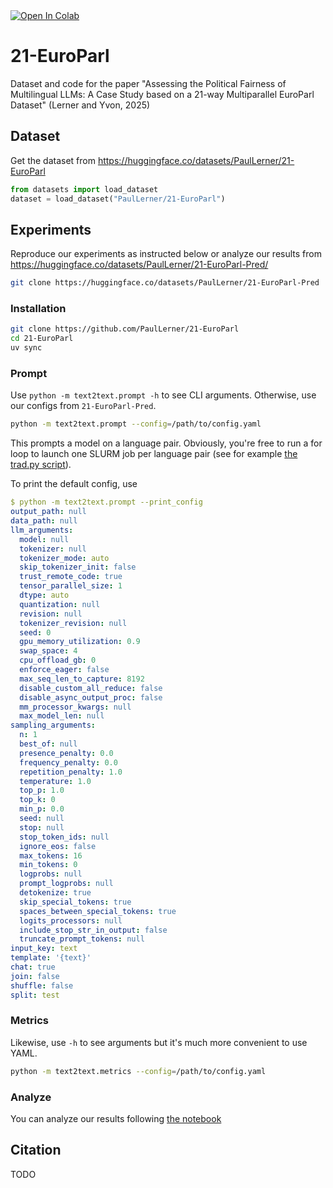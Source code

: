 <a target="_blank" href="https://github.com/PaulLerner/21-EuroParl/blob/main/analyze.ipynb">
  <img src="https://colab.research.google.com/assets/colab-badge.svg" alt="Open In Colab"/>
</a>

# 21-EuroParl
Dataset and code for the paper "Assessing the Political Fairness of Multilingual LLMs: A Case Study based on a 21-way Multiparallel EuroParl Dataset" (Lerner and Yvon, 2025)

## Dataset

Get the dataset from https://huggingface.co/datasets/PaulLerner/21-EuroParl

```py
from datasets import load_dataset
dataset = load_dataset("PaulLerner/21-EuroParl")
```

## Experiments

Reproduce our experiments as instructed below or analyze our results from https://huggingface.co/datasets/PaulLerner/21-EuroParl-Pred/

```bash
git clone https://huggingface.co/datasets/PaulLerner/21-EuroParl-Pred
```

### Installation
```bash
git clone https://github.com/PaulLerner/21-EuroParl
cd 21-EuroParl
uv sync
```

### Prompt
Use `python -m text2text.prompt -h` to see CLI arguments. Otherwise, use our configs from `21-EuroParl-Pred`.

```bash
python -m text2text.prompt --config=/path/to/config.yaml
```

This prompts a model on a language pair. Obviously, you're free to run a for loop to launch one SLURM job per language pair (see for example [the trad.py script](21-EuroParl/trad.py)).

To print the default config, use
```yaml
$ python -m text2text.prompt --print_config
output_path: null
data_path: null
llm_arguments:
  model: null
  tokenizer: null
  tokenizer_mode: auto
  skip_tokenizer_init: false
  trust_remote_code: true
  tensor_parallel_size: 1
  dtype: auto
  quantization: null
  revision: null
  tokenizer_revision: null
  seed: 0
  gpu_memory_utilization: 0.9
  swap_space: 4
  cpu_offload_gb: 0
  enforce_eager: false
  max_seq_len_to_capture: 8192
  disable_custom_all_reduce: false
  disable_async_output_proc: false
  mm_processor_kwargs: null
  max_model_len: null
sampling_arguments:
  n: 1
  best_of: null
  presence_penalty: 0.0
  frequency_penalty: 0.0
  repetition_penalty: 1.0
  temperature: 1.0
  top_p: 1.0
  top_k: 0
  min_p: 0.0
  seed: null
  stop: null
  stop_token_ids: null
  ignore_eos: false
  max_tokens: 16
  min_tokens: 0
  logprobs: null
  prompt_logprobs: null
  detokenize: true
  skip_special_tokens: true
  spaces_between_special_tokens: true
  logits_processors: null
  include_stop_str_in_output: false
  truncate_prompt_tokens: null
input_key: text
template: '{text}'
chat: true
join: false
shuffle: false
split: test
```

### Metrics
Likewise, use `-h` to see arguments but it's much more convenient to use YAML.

```bash
python -m text2text.metrics --config=/path/to/config.yaml
```

### Analyze
You can analyze our results following [the notebook](analyze.ipynb)

## Citation

TODO
